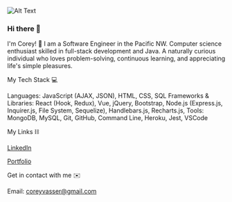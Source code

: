 ![Alt Text](spammdalfz/Spamdalf.gif)

### Hi there 👋

I'm Corey! 🙂
I am a Software Engineer in the Pacific NW. Computer science enthusiast skilled in full-stack development and Java. A naturally curious individual who loves problem-solving, continuous learning, and appreciating life's simple pleasures.


My Tech Stack 💻 

Languages: JavaScript (AJAX, JSON), HTML, CSS, SQL Frameworks & Libraries: React (Hook, Redux), Vue, jQuery, Bootstrap, Node.js (Express.js, Inquirer.js, File System, Sequelize), Handlebars.js, Recharts.js, Tools: MongoDB, MySQL, Git, GitHub, Command Line, Heroku, Jest, VSCode



My Links ⛓ 

[LinkedIn](https://www.linkedin.com/in/corey-vasser/)

[Portfolio](https://spamdalfz.github.io/portfolio-project/)

Get in contact with me ✉️ 

Email: coreyvasser@gmail.com
